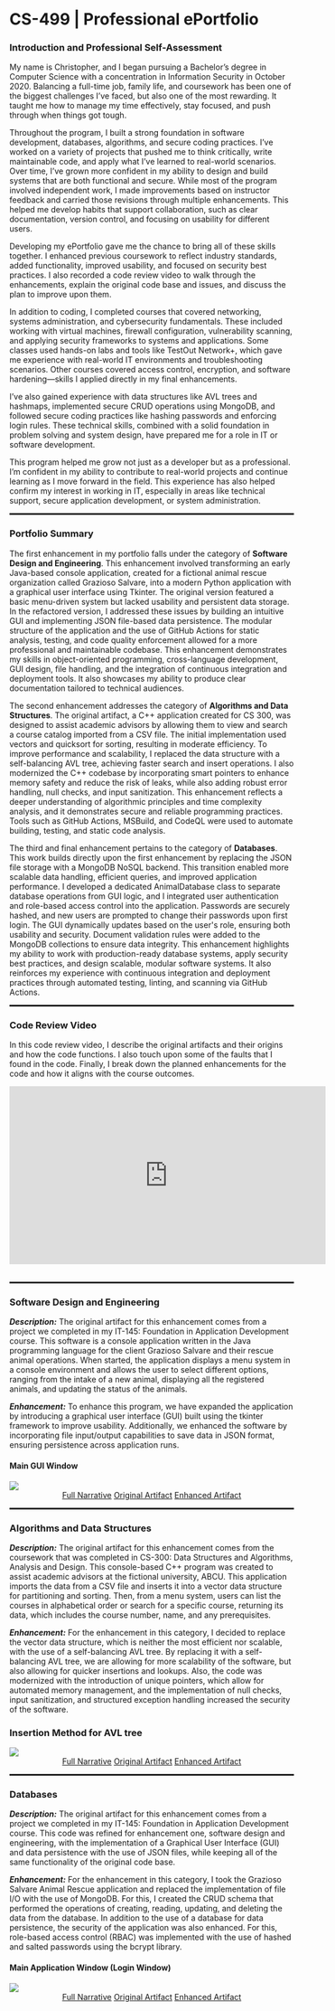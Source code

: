 <link rel="stylesheet" href="{{ '/assets/css/style.css' | relative_url }}">

# CS-499 | Professional ePortfolio 

### Introduction and Professional Self-Assessment

My name is Christopher, and I began pursuing a Bachelor’s degree in Computer Science with a concentration in Information Security in October 2020. Balancing a full-time job, family life, and coursework has been one of the biggest challenges I’ve faced, but also one of the most rewarding. It taught me how to manage my time effectively, stay focused, and push through when things got tough.

Throughout the program, I built a strong foundation in software development, databases, algorithms, and secure coding practices. I’ve worked on a variety of projects that pushed me to think critically, write maintainable code, and apply what I’ve learned to real-world scenarios. Over time, I’ve grown more confident in my ability to design and build systems that are both functional and secure. While most of the program involved independent work, I made improvements based on instructor feedback and carried those revisions through multiple enhancements. This helped me develop habits that support collaboration, such as clear documentation, version control, and focusing on usability for different users.

Developing my ePortfolio gave me the chance to bring all of these skills together. I enhanced previous coursework to reflect industry standards, added functionality, improved usability, and focused on security best practices. I also recorded a code review video to walk through the enhancements, explain the original code base and issues, and discuss the plan to improve upon them.

In addition to coding, I completed courses that covered networking, systems administration, and cybersecurity fundamentals. These included working with virtual machines, firewall configuration, vulnerability scanning, and applying security frameworks to systems and applications. Some classes used hands-on labs and tools like TestOut Network+, which gave me experience with real-world IT environments and troubleshooting scenarios. Other courses covered access control, encryption, and software hardening—skills I applied directly in my final enhancements.

I’ve also gained experience with data structures like AVL trees and hashmaps, implemented secure CRUD operations using MongoDB, and followed secure coding practices like hashing passwords and enforcing login rules. These technical skills, combined with a solid foundation in problem solving and system design, have prepared me for a role in IT or software development.

This program helped me grow not just as a developer but as a professional. I’m confident in my ability to contribute to real-world projects and continue learning as I move forward in the field. This experience has also helped confirm my interest in working in IT, especially in areas like technical support, secure application development, or system administration.

<hr style="width:100%; height:3px;">

### Portfolio Summary

The first enhancement in my portfolio falls under the category of **Software Design and Engineering**. This enhancement involved transforming an early Java-based console application, created for a fictional animal rescue organization called Grazioso Salvare, into a modern Python application with a graphical user interface using Tkinter. The original version featured a basic menu-driven system but lacked usability and persistent data storage. In the refactored version, I addressed these issues by building an intuitive GUI and implementing JSON file-based data persistence. The modular structure of the application and the use of GitHub Actions for static analysis, testing, and code quality enforcement allowed for a more professional and maintainable codebase. This enhancement demonstrates my skills in object-oriented programming, cross-language development, GUI design, file handling, and the integration of continuous integration and deployment tools. It also showcases my ability to produce clear documentation tailored to technical audiences.

The second enhancement addresses the category of **Algorithms and Data Structures**. The original artifact, a C++ application created for CS 300, was designed to assist academic advisors by allowing them to view and search a course catalog imported from a CSV file. The initial implementation used vectors and quicksort for sorting, resulting in moderate efficiency. To improve performance and scalability, I replaced the data structure with a self-balancing AVL tree, achieving faster search and insert operations. I also modernized the C++ codebase by incorporating smart pointers to enhance memory safety and reduce the risk of leaks, while also adding robust error handling, null checks, and input sanitization. This enhancement reflects a deeper understanding of algorithmic principles and time complexity analysis, and it demonstrates secure and reliable programming practices. Tools such as GitHub Actions, MSBuild, and CodeQL were used to automate building, testing, and static code analysis.

The third and final enhancement pertains to the category of **Databases**. This work builds directly upon the first enhancement by replacing the JSON file storage with a MongoDB NoSQL backend. This transition enabled more scalable data handling, efficient queries, and improved application performance. I developed a dedicated AnimalDatabase class to separate database operations from GUI logic, and I integrated user authentication and role-based access control into the application. Passwords are securely hashed, and new users are prompted to change their passwords upon first login. The GUI dynamically updates based on the user's role, ensuring both usability and security. Document validation rules were added to the MongoDB collections to ensure data integrity. This enhancement highlights my ability to work with production-ready database systems, apply security best practices, and design scalable, modular software systems. It also reinforces my experience with continuous integration and deployment practices through automated testing, linting, and scanning via GitHub Actions.

<hr style="width:100%; height:3px;">

### Code Review Video

In this code review video, I describe the original artifacts and their origins and how the code functions. I also touch upon some of the faults that I found in the code. Finally, I break down the planned
enhancements for the code and how it aligns with the course outcomes.
<div style="position: relative;"> 
  <iframe width="560" height="315" 
    src="https://www.youtube.com/embed/wVK2klug9gw?si=hs3apkGi6iQNJYci" 
    title="YouTube video player" frameborder="0" allow="accelerometer; autoplay; clipboard-write; encrypted-media; gyroscope; 
    picture-in-picture; web-share" referrerpolicy="strict-origin-when-cross-origin" allowfullscreen>
  </iframe>
</div>
<br>

<hr style="width:100%; height:3px;">

### Software Design and Engineering

***Description:*** The original artifact for this enhancement comes from a project we completed in my IT-145: Foundation in Application Development course. This software is a console application written in the Java programming language for the client Grazioso Salvare and their rescue animal operations. When started, the application displays a menu system in a console environment and allows the user to select different options, ranging from the intake of a new animal, displaying all the registered animals, and updating the status of the animals.

***Enhancement:*** To enhance this program, we have expanded the application by introducing a graphical user interface (GUI) built using the tkinter framework to improve usability. Additionally, we enhanced the software by incorporating file input/output capabilities to save data in JSON format, ensuring persistence across application runs. 

#### Main GUI Window
<img src="screenshots/Screenshot 2025-05-18 125114.png"/>

<div class="button-group" style="text-align:center;">
  <a href="narratives/Sharp_Christopher_EnhancementOne_SoftwareDesignandEngineering.pdf" class="fancy-button" target="_blank" rel="noopener noreferrer">Full Narrative</a>
  <a href="https://github.com/chris3024/IT-145-Pet-Rescue" class="fancy-button" target="_blank" rel="noopener noreferrer">Original Artifact</a>
  <a href="https://github.com/chris3024/CS_499_Enhancement_1" class="fancy-button" target="_blank" rel="noopener noreferrer">Enhanced Artifact</a>
</div>


<hr style="width:100%; height:3px;">

### Algorithms and Data Structures
***Description:*** The original artifact for this enhancement comes from the coursework that was completed in CS-300: Data Structures and Algorithms, Analysis and Design. This console-based C++ program was created to assist academic advisors at the fictional university, ABCU. This application imports the data from a CSV file and inserts it into a vector data structure for partitioning and sorting. Then, from a menu system, users can list the courses in alphabetical order or search for a specific course, returning its data, which includes the course number, name, and any prerequisites. 

***Enhancement:*** For the enhancement in this category, I decided to replace the vector data structure, which is neither the most efficient nor scalable, with the use of a self-balancing AVL tree. By replacing it with a self-balancing AVL tree, we are allowing for more scalability of the software, but also allowing for quicker insertions and lookups. Also, the code was modernized with the introduction of unique pointers, which allow for automated memory management, and the implementation of null checks, input sanitization, and structured exception handling increased the security of the software. 


### Insertion Method for AVL tree
<img src="screenshots/Screenshot 2025-05-30 110438.png"/>

<div class="button-group" style="text-align:center;">
  <a href="narratives/Sharp_Christopher_EnhancementTwo_AlgorithmsAndDataStructures.pdf" class="fancy-button" target="_blank" rel="noopener noreferrer">Full Narrative</a>
  <a href="https://github.com/chris3024/CS-300-DSA-Advisor-Program" class="fancy-button" target="_blank" rel="noopener noreferrer">Original Artifact</a>
  <a href="https://github.com/chris3024/CS_499_Enhancement_2" class="fancy-button" target="_blank" rel="noopener noreferrer">Enhanced Artifact</a>
</div>

<hr style="width:100%; height:3px;">

### Databases
***Description:*** The original artifact for this enhancement comes from a project we completed in my IT-145: Foundation in Application Development course. This code was refined for enhancement one, software design and engineering, with the implementation of a Graphical User Interface (GUI) and data persistence with the use of JSON files, while keeping all of the same functionality of the original code base. 

***Enhancement:*** For the enhancement in this category, I took the Grazioso Salvare Animal Rescue application and replaced the implementation of file I/O with the use of MongoDB. For this, I created the CRUD schema that performed the operations of creating, reading, updating, and deleting the data from the database. In addition to the use of a database for data persistence, the security of the application was also enhanced. For this, role-based access control (RBAC) was implemented with the use of hashed and salted passwords using the bcrypt library.

#### Main Application Window (Login Window)
<img src="screenshots/Screenshot 2025-06-10 115800.png"/>

<div class="button-group" style="text-align:center;">
  <a href="narratives/Sharp_Christopher_EnhancementThree_Databases.pdf" class="fancy-button" target="_blank" rel="noopener noreferrer">Full Narrative</a>
  <a href="https://github.com/chris3024/IT-145-Pet-Rescue" class="fancy-button" target="_blank" rel="noopener noreferrer">Original Artifact</a>
  <a href="https://github.com/chris3024/CS_499_Enhancement_3" class="fancy-button" target="_blank" rel="noopener noreferrer">Enhanced Artifact</a>
</div>
